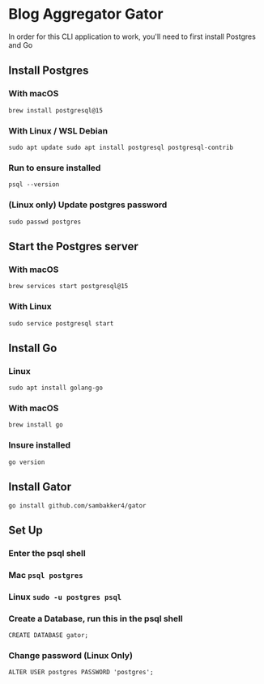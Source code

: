 # Blog Aggregator Gator

In order for this CLI application to work, you'll need to first install Postgres and Go

## Install Postgres
### With macOS
`brew install postgresql@15`

### With Linux / WSL Debian
`sudo apt update
sudo apt install postgresql postgresql-contrib`

### Run to ensure installed
`psql --version`

### (Linux only) Update postgres password
`sudo passwd postgres`

## Start the Postgres server
### With macOS
`brew services start postgresql@15`

### With Linux
`sudo service postgresql start`

## Install Go
### Linux
`sudo apt install golang-go`
### With macOS
`brew install go`
### Insure installed
`go version`

## Install Gator
`go install github.com/sambakker4/gator`

## Set Up
### Enter the psql shell
### Mac `psql postgres`
### Linux `sudo -u postgres psql`

### Create a Database, run this in the psql shell
`CREATE DATABASE gator;`
### Change password (Linux Only)
`ALTER USER postgres PASSWORD 'postgres';`
